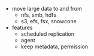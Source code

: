 
- move large data to and from
    - nfs, smb, hdfs
    - s3, efs, fsx, snowcone
- features
    - scheduled replication
    - agent
    - keep metadata, permission
